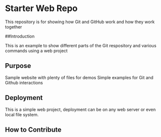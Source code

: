 # Starter Web Repo

This repository is for showing how Git and GitHub work
and how they work together

##Introduction

This is an example to show different parts of the Git respository and various commands using a web project
## Purpose

Sample website with plenty of files for demos
Simple examples for Git and Github interactions

## Deployment

This is a simple web project, deployment can be on any web server or even local file system.

## How to Contribute